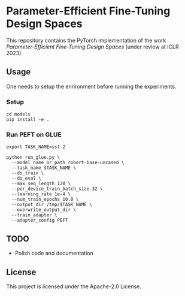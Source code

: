 # Parameter-Efficient Fine-Tuning Design Spaces

This repository contains the PyTorch implementation of the work *Parameter-Efficient Fine-Tuning Design Spaces* (under review at ICLR 2023).


## Usage

One needs to setup the enrironment before running the experiments.

### Setup

```
cd models
pip install -e .
```

### Run PEFT on GLUE

```
export TASK_NAME=sst-2

python run_glue.py \
  --model_name_or_path robert-base-uncased \
  --task_name $TASK_NAME \
  --do_train \
  --do_eval \
  --max_seq_length 128 \
  --per_device_train_batch_size 32 \
  --learning_rate 1e-4 \
  --num_train_epochs 10.0 \
  --output_dir /tmp/$TASK_NAME \
  --overwrite_output_dir \
  --train_adapter \
  --adapter_config PEFT
```

## TODO

* Polish code and documentation


## License

This project is licensed under the Apache-2.0 License.
